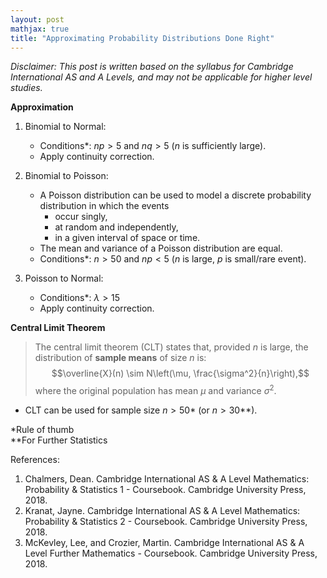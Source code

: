 ```yaml
---
layout: post
mathjax: true
title: "Approximating Probability Distributions Done Right"
---
```

_Disclaimer: This post is written based on the syllabus for Cambridge International AS and A Levels, and may not be applicable for higher level studies._

**Approximation**
1. Binomial to Normal:
	- Conditions*: $np > 5$ and $nq > 5$ ($n$ is sufficiently large).
	- Apply continuity correction.

2. Binomial to Poisson:
	- A Poisson distribution can be used to model a discrete probability distribution in which the events
		- occur singly, 
		- at random and independently, 
		- in a given interval of space or time.
	- The mean and variance of a Poisson distribution are equal.
	- Conditions*: $n > 50$ and $np < 5$ ($n$ is large, $p$ is small/rare event).

3. Poisson to Normal:
	- Conditions*: $\lambda > 15$
	- Apply continuity correction.

**Central Limit Theorem**
> The central limit theorem (CLT) states that, provided $n$ is large, the distribution of **sample means** of size $n$ is: 
$$\overline{X}(n) \sim N\left(\mu, \frac{\sigma^2}{n}\right),$$where the original population has mean $\mu$ and variance $\sigma^2$.

- CLT can be used for sample size $n > 50$* (or $n > 30$**).

*Rule of thumb <br>
**For Further Statistics

References:
1. Chalmers, Dean. Cambridge International AS & A Level Mathematics: Probability & Statistics 1 - Coursebook. Cambridge University Press, 2018.
2. Kranat, Jayne. Cambridge International AS & A Level Mathematics: Probability & Statistics 2 - Coursebook. Cambridge University Press, 2018.
3. McKevley, Lee, and Crozier, Martin. Cambridge International AS & A Level Further Mathematics - Coursebook. Cambridge University Press, 2018.
